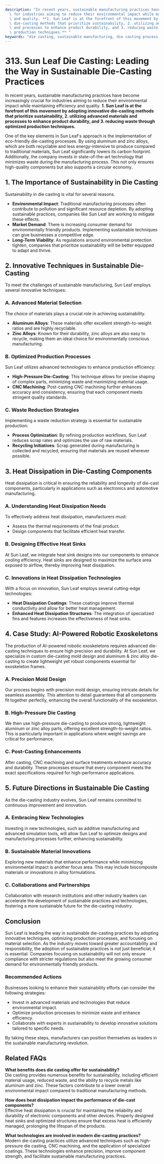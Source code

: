 ```yaml
---
description: "In recent years, sustainable manufacturing practices have become increasingly crucial\
  \ for industries aiming to reduce their environmental impact while maintaining efficiency\
  \ and quality. **1. Sun Leaf is at the forefront of this movement by adopting innovative\
  \ die-casting methods that prioritize sustainability, 2. utilizing advanced materials\
  \ and processes to enhance product durability, and 3. reducing waste through optimized\
  \ production techniques.** "
keywords: "die casting, sustainable manufacturing, die casting process, heat sink"
---
```

# 313. Sun Leaf Die Casting: Leading the Way in Sustainable Die-Casting Practices

In recent years, sustainable manufacturing practices have become increasingly crucial for industries aiming to reduce their environmental impact while maintaining efficiency and quality. **1. Sun Leaf is at the forefront of this movement by adopting innovative die-casting methods that prioritize sustainability, 2. utilizing advanced materials and processes to enhance product durability, and 3. reducing waste through optimized production techniques.** 

One of the key elements in Sun Leaf's approach is the implementation of eco-friendly die-casting processes. By using aluminum and zinc alloys, which are both recyclable and less energy-intensive to produce compared to traditional materials, Sun Leaf significantly lowers its carbon footprint. Additionally, the company invests in state-of-the-art technology that minimizes waste during the manufacturing process. This not only ensures high-quality components but also supports a circular economy.

## **1. The Importance of Sustainability in Die Casting**

Sustainability in die casting is vital for several reasons. 

- **Environmental Impact**: Traditional manufacturing processes often contribute to pollution and significant resource depletion. By adopting sustainable practices, companies like Sun Leaf are working to mitigate these effects.
- **Market Demand**: There is increasing consumer demand for environmentally friendly products. Implementing sustainable techniques can give businesses a competitive edge.
- **Long-Term Viability**: As regulations around environmental protection tighten, companies that prioritize sustainability will be better equipped to adapt and thrive.

## **2. Innovative Techniques in Sustainable Die-Casting**

To meet the challenges of sustainable manufacturing, Sun Leaf employs several innovative techniques:

### **A. Advanced Material Selection**

The choice of materials plays a crucial role in achieving sustainability. 

- **Aluminum Alloys**: These materials offer excellent strength-to-weight ratios and are highly recyclable. 
- **Zinc Alloys**: Known for their durability, zinc alloys are also easy to recycle, making them an ideal choice for environmentally conscious manufacturing.

### **B. Optimized Production Processes**

Sun Leaf utilizes advanced technologies to enhance production efficiency:

- **High-Pressure Die-Casting**: This technique allows for precise shaping of complex parts, minimizing waste and maximizing material usage.
- **CNC Machining**: Post-casting CNC machining further enhances accuracy and consistency, ensuring that each component meets stringent quality standards.

### **C. Waste Reduction Strategies**

Implementing a waste reduction strategy is essential for sustainable production:

- **Process Optimization**: By refining production workflows, Sun Leaf reduces scrap rates and optimizes the use of raw materials.
- **Recycling Initiatives**: Scrap generated during manufacturing is collected and recycled, ensuring that materials are reused wherever possible.

## **3. Heat Dissipation in Die-Casting Components**

Heat dissipation is critical in ensuring the reliability and longevity of die-cast components, particularly in applications such as electronics and automotive manufacturing. 

### **A. Understanding Heat Dissipation Needs**

To effectively address heat dissipation, manufacturers must:

- Assess the thermal requirements of the final product.
- Design components that facilitate efficient heat transfer.

### **B. Designing Effective Heat Sinks**

At Sun Leaf, we integrate heat sink designs into our components to enhance cooling efficiency. Heat sinks are designed to maximize the surface area exposed to airflow, thereby improving heat dissipation.

### **C. Innovations in Heat Dissipation Technologies**

With a focus on innovation, Sun Leaf employs several cutting-edge technologies:

- **Heat Dissipation Coatings**: These coatings improve thermal conductivity and allow for better heat management.
- **Enhanced Heat Dissipation Structures**: The integration of specialized fins and features increases the effectiveness of heat sinks.

## **4. Case Study: AI-Powered Robotic Exoskeletons**

The production of AI-powered robotic exoskeletons requires advanced die-casting techniques to ensure high precision and durability. At Sun Leaf, we specialize in custom die-casting mold design and aluminum & zinc alloy die-casting to create lightweight yet robust components essential for exoskeleton frames.

### **A. Precision Mold Design**

Our process begins with precision mold design, ensuring intricate details for seamless assembly. This attention to detail guarantees that all components fit together perfectly, enhancing the overall functionality of the exoskeleton.

### **B. High-Pressure Die Casting**

We then use high-pressure die-casting to produce strong, lightweight aluminum or zinc alloy parts, offering excellent strength-to-weight ratios. This is particularly important in applications where weight savings are critical for performance.

### **C. Post-Casting Enhancements**

After casting, CNC machining and surface treatments enhance accuracy and durability. These processes ensure that every component meets the exact specifications required for high-performance applications.

## **5. Future Directions in Sustainable Die Casting**

As the die-casting industry evolves, Sun Leaf remains committed to continuous improvement and innovation. 

### **A. Embracing New Technologies**

Investing in new technologies, such as additive manufacturing and advanced simulation tools, will allow Sun Leaf to optimize designs and manufacturing processes further, enhancing sustainability.

### **B. Sustainable Material Innovations**

Exploring new materials that enhance performance while minimizing environmental impact is another focus area. This may include biocomposite materials or innovations in alloy formulations.

### **C. Collaborations and Partnerships**

Collaboration with research institutions and other industry leaders can accelerate the development of sustainable practices and technologies, fostering a more sustainable future for the die-casting industry.

## **Conclusion**

Sun Leaf is leading the way in sustainable die-casting practices by adopting innovative techniques, optimizing production processes, and focusing on material selection. As the industry moves toward greater accountability and responsibility, the adoption of sustainable practices is not just beneficial; it is essential. Companies focusing on sustainability will not only ensure compliance with stricter regulations but also meet the growing consumer demand for environmentally friendly products.

### **Recommended Actions**

Businesses looking to enhance their sustainability efforts can consider the following strategies:

- Invest in advanced materials and technologies that reduce environmental impact.
- Optimize production processes to minimize waste and enhance efficiency.
- Collaborate with experts in sustainability to develop innovative solutions tailored to specific needs.

By taking these steps, manufacturers can position themselves as leaders in the sustainable manufacturing revolution.

## Related FAQs

**What benefits does die casting offer for sustainability?**  
Die casting provides numerous benefits for sustainability, including efficient material usage, reduced waste, and the ability to recycle metals like aluminum and zinc. These factors contribute to a lower overall environmental impact compared to traditional manufacturing methods.

**How does heat dissipation impact the performance of die-cast components?**  
Effective heat dissipation is crucial for maintaining the reliability and durability of electronic components and other devices. Properly designed heat sinks and optimized structures ensure that excess heat is efficiently managed, prolonging the lifespan of the products.

**What technologies are involved in modern die-casting practices?**  
Modern die-casting practices utilize advanced techniques such as high-pressure die casting, CNC machining, and the application of specialized coatings. These technologies enhance precision, improve component strength, and facilitate sustainable manufacturing practices.
